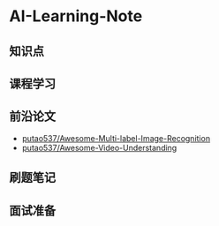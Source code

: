 # AI-Learning-Note

## 知识点

## 课程学习

## 前沿论文

- [putao537/Awesome-Multi-label-Image-Recognition](https://github.com/putao537/Awesome-Multi-label-Image-Recognition)
- [putao537/Awesome-Video-Understanding](https://github.com/putao537/Awesome-Video-Understanding)

## 刷题笔记

## 面试准备
